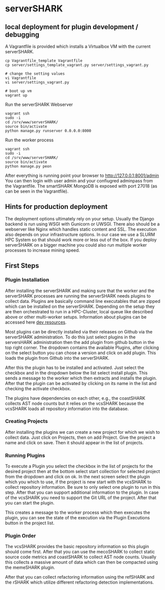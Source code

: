 # serverSHARK

## local deployment for plugin development / debugging
A Vagrantfile is provided which installs a Virtualbox VM with the current serverSHARK.

```shell
cp Vagrantfile_template Vagrantfile
cp server/settings_template_vagrant.py server/settings_vagrant.py

# change the setting values
vi Vagrantfile
vi server/settings_vagrant.py

# boot up vm
vagrant up
```

Run the serverSHARK Webserver
```shell
vagrant ssh
sudo -i
cd /srv/www/serverSHARK/
source bin/activate
python manage.py runserver 0.0.0.0:8000
```

Run the worker process
```shell
vagrant ssh
sudo -i
cd /srv/www/serverSHARK/
source bin/activate
python manage.py peon
```

After everything is running point your browser to http://127.0.0.1:8001/admin
You can then login with user admin and your confiugred adminpass from the Vagrantfile.
The smartSHARK MongoDB is exposed with port 27018 (as can be seen in the Vagrantfile).


## Hints for production deployment

The deployment options ultimately rely on your setup. Usually the Django backend is run using WSGI with Gunicorn or UWSGI. There also should be a webserver like Nginx which handles static content and SSL.
The execution also depends on your infrastructure options. In our case we use a SLURM HPC System so that should work more or less out of the box. 
If you deploy serverSHARK on a bigger machine you could also run multiple worker processes to increase mining speed.


## First Steps

### Plugin Installation

After installing the serverSHARK and making sure that the worker and the serverSHARK processes are running the serverSHARK needs plugins to collect data.
Plugins are basically command line executables that are zipped which can be installed on the serverSHARK. Depending on the setup they are then orchestrated to run in a HPC-Cluster, local queue like described above or other multi-worker setups.
Information about plugins can be accessed here [dev resources](https://smartshark.github.io/fordevs/).

Most plugins can be directly installed via their releases on Github via the serverSHARK administration. To do this just select plugins in the serversHARK administration then the add plugin from github button in the top right corner.
The dropdown contains the available Plugins, after clicking on the select button you can chose a version and click on add plugin. This loads the plugin from Github into the serverSHARK.

After this the plugin has to be installed and activated. Just select the checkbox and in the dropdown below the list select install plugin.
This sends a message to the worker which then extracts and installs the plugin. After that the plugin can be activated by clicking on its name in the list and checking the activate checkbox.

The plugins have dependencies on each other, e.g., the coastSHARK collects AST node counts but it relies on the vcsSHARK because the vcsSHARK loads all repository information into the database.


### Creating Projects

After installing the plugins we can create a new project for which we wish to collect data.
Just click on Projects, then on add Project.
Give the project a name and click on save. Then it should appear in the list of projects.


### Running Plugins

To execute a Plugin you select the checkbox in the list of projects for the desired project then at the bottom select start collection for selected project from the dropdown and click on ok.
In the next screen select the plugin which you which to use, if the project is new start with the vcsSHARK to collect repository information.
Be sure to only select one plugin to run in this step. After that you can support additional information to the plugin.
In case of the vcsSHARK you need to support the Git URL of the project. After that you can start the plugin.

This creates a message to the worker process which then executes the plugin, you can see the state of the execution via the Plugin Executions button in the project list.


### Plugin Order

The vcsSHARK provides the basic repository information so this plugin should come first.
After that you can use the mecoSHARK to collect static source code metrics and coastSHARK to collect AST node counts.
Usually this collects a massive amount of data which can then be compacted using the memeSHARK plugin.

After that you can collect refactoring information using the refSHARK and the rSHARK which utilize different refactoring detection implementations.

